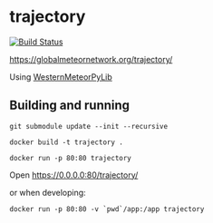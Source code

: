 # trajectory
[![Build Status](https://travis-ci.com/rickybas/trajectory.svg?token=1Qmp7ACzet4TDsEVzALn&branch=master)](https://travis-ci.com/rickybas/trajectory)

https://globalmeteornetwork.org/trajectory/

Using [WesternMeteorPyLib](https://github.com/wmpg/WesternMeteorPyLib)

## Building and running

`git submodule update --init --recursive`

`docker build -t trajectory .`

`docker run -p 80:80 trajectory`

Open https://0.0.0.0:80/trajectory/

or when developing:

``docker run -p 80:80 -v `pwd`/app:/app trajectory``